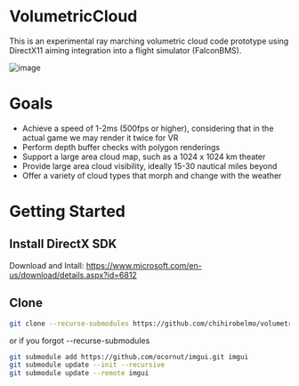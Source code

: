 # VolumetricCloud

This is an experimental ray marching volumetric cloud code prototype using DirectX11 aiming integration into a flight simulator (FalconBMS).

![image](https://github.com/user-attachments/assets/0fb7f3ad-c4c6-462c-944e-9df307e24812)

# Goals

- Achieve a speed of 1-2ms (500fps or higher), considering that in the actual game we may render it twice for VR
- Perform depth buffer checks with polygon renderings
- Support a large area cloud map, such as a 1024 x 1024 km theater
- Provide large area cloud visibility, ideally 15-30 nautical miles beyond
- Offer a variety of cloud types that morph and change with the weather

# Getting Started

## Install DirectX SDK

Download and Intall:
https://www.microsoft.com/en-us/download/details.aspx?id=6812

## Clone

```bash
git clone --recurse-submodules https://github.com/chihirobelmo/volumetric-cloud-for-directx11.git
```

or if you forgot --recurse-submodules

```bash
git submodule add https://github.com/ocornut/imgui.git imgui
git submodule update --init --recursive
git submodule update --remote imgui
```
